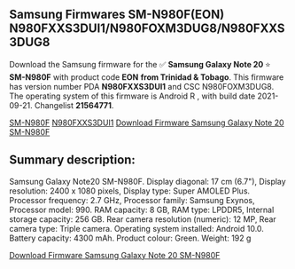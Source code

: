 <h2>Samsung Firmwares SM-N980F(EON) N980FXXS3DUI1/N980FOXM3DUG8/N980FXXS3DUG8</h2>
Download the Samsung firmware for the ✅ <strong>Samsung Galaxy Note 20 </strong> ⭐ <strong>SM-N980F</strong> with product code <strong>EON</strong> <strong> from Trinidad & Tobago</strong>. This firmware has version number PDA <strong>N980FXXS3DUI1</strong> and CSC N980FOXM3DUG8. The operating system of this firmware is Android R , with build date 2021-09-21. Changelist <strong>21564771</strong>.


[SM-N980F](https://samfirm.shop/samsung/model/SM-N980F)
[N980FXXS3DUI1](https://samfirm.shop/samsung/pda/N980FXXS3DUI1)
[Download Firmware Samsung Galaxy Note 20 SM-N980F](https://samfirm.shop/samsung/firmware/457837)
<h2>Summary description:</h2>
<p>Samsung Galaxy Note20 SM-N980F. Display diagonal: 17 cm (6.7"), Display resolution: 2400 x 1080 pixels, Display type: Super AMOLED Plus. Processor frequency: 2.7 GHz, Processor family: Samsung Exynos, Processor model: 990. RAM capacity: 8 GB, RAM type: LPDDR5, Internal storage capacity: 256 GB. Rear camera resolution (numeric): 12 MP, Rear camera type: Triple camera. Operating system installed: Android 10.0. Battery capacity: 4300 mAh. Product colour: Green. Weight: 192 g</p>


[Download Firmware Samsung Galaxy Note 20 SM-N980F](https://samfirm.shop/samsung/firmware/457837)
